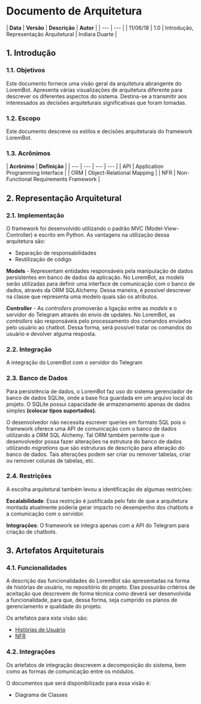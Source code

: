 # Documento de Arquitetura

| **Data** | **Versão** | **Descrição** | **Autor** |
| --- | --- |
| 11/06/18 | 1.0 | Introdução, Representação Arquitetural | Indiara Duarte |

## 1. Introdução

### 1.1. Objetivos

Este documento fornece uma visão geral da arquitetura abrangente do LoremBot. Apresenta várias visualizações de arquitetura diferente para descrever os diferentes aspectos do sistema. Destina-se a transmitir aos interessados as decisões arquiteturais significativas que foram tomadas.

### 1.2. Escopo

Este documento descreve os estilos e decisões arquiteturais do framework LoremBot.

### 1.3. Acrônimos 

| **Acrônimo** | **Definição** |
| --- | --- | --- | --- |
| API | Application Programming Interface |
| ORM | Object-Relational Mapping |
| NFR | Non-Functional Requirements Framework |

## 2. Representação Arquitetural 

### 2.1. Implementação

O framework foi desenvolvido utilizando o padrão MVC \(Model-View-Controller\) e escrito em Python. As vantagens na utilização dessa arquitetura são:

* Separação de responsabilidades
* Reutilização de código

**Models** - Representam entidades responsáveis pela manipulação de dados persistentes em banco de dados da aplicação. No LoremBot, as models serão utilizadas para definir uma interface de comunicação com o banco de dados, através da ORM SQLAlchemy. Dessa maneira, é possível descrever na classe que representa uma modelo quais são os atributos.

**Controller** - As _controllers_ promoverão a ligação entre as _models_ e o servidor do Telegram através do envio de updates. No LoremBot, as _controllers_ são responsáveis pelo processamento dos comandos enviados pelo usuário ao chatbot. Dessa forma, será possível tratar os comandos do usuário e devolver alguma resposta.

### 2.2. Integração

A integração do LoremBot com o servidor do Telegram

### 2.3. Banco de Dados

Para persistência de dados, o LoremBot faz uso do sistema gerenciador de banco de dados  SQLite, onde a base fica guardada em um arquivo local do projeto. O SQLite possui capacidade de armazenamento apenas de dados simples **\(colocar tipos suportados\).**

O desenvolvedor não necessita escrever queries em formato SQL pois o framework oferece uma API de comunicação com o banco de dados utilizando a ORM SQL Alchemy. Tal ORM também permite que o desenvolvedor possa fazer alterações na estrutura do banco de dados utilizando _migrations_ que são estruturas de descrição para alteração do banco de dados. Tais alterações podem ser criar ou remover tabelas, criar ou remover colunas  de tabelas, etc.

### 2.4. Restrições

A escolha arquitetural também levou a identificação de algumas restrições:

**Escalabilidade**: Essa restrição é justificada pelo fato de que a arquitetura montada atualmente poderia gerar impacto no desempenho dos chatbots e a comunicação com o servidor. 

**Integrações**: O framework se integra apenas com a API do Telegram para criação de chatbots. 

## 3. Artefatos Arquiteturais

### 4.1. Funcionalidades 

A descrição das funcionalidades do LoremBot são apresentadas na forma de histórias de usuário, no repositório do projeto. Elas possuirão critérios de aceitação que descrevem de forma técnica como deverá ser desenvolvida a funcionalidade, para que, dessa forma, seja cumprido os planos de gerenciamento e qualidade do projeto.

Os artefatos para esta visão são:

* [Histórias de Usuário](https://github.com/DSW12018/LoremBot#boards?repos=136768484)
* [NFR](https://lorembot.gitbook.io/docs/~/edit/primary/nfr)

### 4.2. Integrações

Os artefatos de integração descrevem a decomposição do sistema, bem como as formas de comunicação entre os módulos.

O documentos que será disponibilizado para essa visão é:

* Diagrama de Classes



